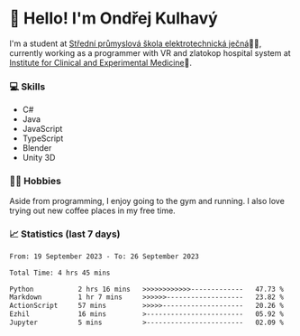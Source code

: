 # 👋 Hello! I'm Ondřej Kulhavý

I'm a student at [Střední průmyslová škola elektrotechnická ječná](https://www.spsejecna.cz/)👨‍🎓, currently working as a programmer with VR and zlatokop hospital system at [Institute for Clinical and Experimental Medicine](https://www.ikem.cz/en/)🏥.

### 💻 Skills
- C#
- Java
- JavaScript
- TypeScript
- Blender
- Unity 3D

### 🏋️‍♂️ Hobbies

Aside from programming, I enjoy going to the gym and running. I also love trying out new coffee places in my free time.

### 📈 Statistics (last 7 days)
<!--START_SECTION:waka-->

```txt
From: 19 September 2023 - To: 26 September 2023

Total Time: 4 hrs 45 mins

Python           2 hrs 16 mins   >>>>>>>>>>>>-------------   47.73 %
Markdown         1 hr 7 mins     >>>>>>-------------------   23.82 %
ActionScript     57 mins         >>>>>--------------------   20.26 %
Ezhil            16 mins         >------------------------   05.92 %
Jupyter          5 mins          >------------------------   02.09 %
```

<!--END_SECTION:waka-->



